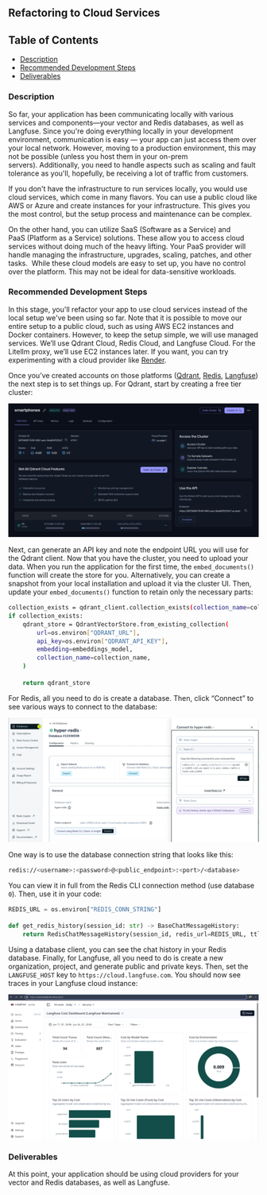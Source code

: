 ## **Refactoring to Cloud Services**

## **Table of Contents**

- [Description](#Description)
- [Recommended Development Steps](#Recommended-Development-Steps)
- [Deliverables](#Deliverables)

### **Description**

So far, your application has been communicating locally with various services and components—your vector and Redis databases, as well as Langfuse. Since you're doing everything locally in your development environment, communication is easy — your app can just access them over your local network. However, moving to a production environment, this may not be possible (unless you host them in your on-prem servers). Additionally, you need to handle aspects such as scaling and fault tolerance as you'll, hopefully, be receiving a lot of traffic from customers.

If you don't have the infrastructure to run services locally, you would use cloud services, which come in many flavors. You can use a public cloud like AWS or Azure and create instances for your infrastructure. This gives you the most control, but the setup process and maintenance can be complex.

On the other hand, you can utilize SaaS (Software as a Service) and PaaS (Platform as a Service) solutions. These allow you to access cloud services without doing much of the heavy lifting. Your PaaS provider will handle managing the infrastructure, upgrades, scaling, patches, and other tasks.  While these cloud models are easy to set up, you have no control over the platform. This may not be ideal for data-sensitive workloads.

### **Recommended Development Steps**

In this stage, you'll refactor your app to use cloud services instead of the local setup we've been using so far. Note that it is possible to move our entire setup to a public cloud, such as using AWS EC2 instances and Docker containers. However, to keep the setup simple, we will use managed services. We’ll use Qdrant Cloud, Redis Cloud, and Langfuse Cloud. For the Litellm proxy, we’ll use EC2 instances later. If you want, you can try experimenting with a cloud provider like [Render](https://render.com/deploy?repo=https://github.com/BerriAI/litellm).

Once you’ve created accounts on those platforms ([Qdrant](https://cloud.qdrant.io/), [Redis](https://redis.io/cloud/), [Langfuse](https://cloud.langfuse.com/)) the next step is to set things up. For Qdrant, start by creating a free tier cluster:

![Qdrant UI](../images/qdrant.png)

Next, can generate an API key and note the endpoint URL you will use for the Qdrant client. Now that you have the cluster, you need to upload your data. When you run the application for the first time, the `embed_documents()` function will create the store for you. Alternatively, you can create a snapshot from your local installation and upload it via the cluster UI. Then, update your `embed_documents()` function to retain only the necessary parts: 

```bash
collection_exists = qdrant_client.collection_exists(collection_name=collection_name)
if collection_exists:
    qdrant_store = QdrantVectorStore.from_existing_collection(
        url=os.environ["QDRANT_URL"],
        api_key=os.environ["QDRANT_API_KEY"],
        embedding=embeddings_model,
        collection_name=collection_name,
    )

    return qdrant_store
```

For Redis, all you need to do is create a database. Then, click “Connect” to see various ways to connect to the database: 

![Redis](../images/redis.png)

One way is to use the database connection string that looks like this: 

```bash
redis://<username>:<password>@<public_endpoint>:<port>/<database>
```

You can view it in full from the Redis CLI connection method (use database `0`). Then, use it in your code: 

```python
REDIS_URL = os.environ["REDIS_CONN_STRING"]

def get_redis_history(session_id: str) -> BaseChatMessageHistory:
    return RedisChatMessageHistory(session_id, redis_url=REDIS_URL, ttl=3600)
```

Using a database client, you can see the chat history in your Redis database. Finally, for Langfuse, all you need to do is create a new organization, project, and generate public and private keys. Then, set the `LANGFUSE_HOST` key to `https://cloud.langfuse.com`. You should now see traces in your Langfuse cloud instance:

![Langfuse](../images/langfuse.png)

### **Deliverables**

At this point, your application should be using cloud providers for your vector and Redis databases, as well as Langfuse. 